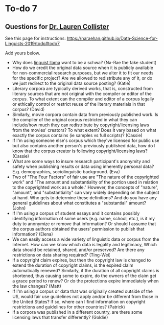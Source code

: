 # To-do 7
## Questions for [Dr. Lauren Collister](https://openaccess.pitt.edu/node/33)

See this page for instructions:
<https://naraehan.github.io/Data-Science-for-Linguists-2019/todo#todo7>

Add yours below.


- Why does [linguist llama](http://lingllama.tumblr.com/) want to be a schwa? (Na-Rae the fake student)
- How do we credit the original data source when it is publicly available for non-commercial research purposes, but we alter it to fit our needs for the specific project? Are we allowed to redistribute any of it, or do we just redirect to the original data source posting? (Katie)
- Literary corpora are typically derived works, that is, constructed from literary sources that are not original with the compiler or editor of the corpus. To what extent can the compiler and editor of a corpus legally or ethically control or restrict reuse of the literary materials in that corpus? (David)
- Similarly, movie corpora contain data from previously published work. Is the compiler of the original corpus restricted in what they can include/how much they
can redistribute by copyright/licensing laws from the movies' creators? To what extent? Does it vary based on what exactly the corpus contains (ie samples vs full scripts)? (Cassie)
- If I'm using someone else's corpus which they've licensed for public use but also contains another person's previously published data, how do I know that the
corpus creator is following copyright/licensing laws? (Cassie)
- What are some ways to insure research participant's anonymity and safety when publishing results or data using inherently personal data? E.g. demographics,
sociolinguistic background. (Eva)
- Two of "The Four Factors" of fair use are "The nature of the
copyrighted work" and "The amount and substantiality of the portion used
in relation to the copyrighted work as a whole." However, the concepts
of "nature", "amount", and "substantiality" can vary widely depending on
the subject at hand. Who gets to determine these definitions? And do you
have any general guidelines about what constitutes a "substantial"
amount? (John)
- If I'm using a corpus of student essays and it contains possibly identifying information of some users (e.g. name, school, etc.), is it my duty to anonymize or remove that information? Or should I assume that the corpus authors obtained the users' permission to publish that information? (Elena)
- We can easily access a wide variety of linguistic data or corpus from the Internet. How can we know which data is legality and legitimacy, Which data should be retained, shared, and/or preserved? Are there any restrictions on data sharing required? (Ting-Wei)
- If a copyright claim expires, but then the copyright law is changed to extend the duration of copyright claims, is the expired claim automatically renewed? Similarly, if the duration of all copyright claims is shortened, thus causing some to expire, do the owners of the claim get a grace period to renew? Or do the protections expire immediately when the law changes? (Matt)
- If I'm using a corpus or data that was originally created outside of the US, would fair use guidelines not apply and/or be different from those in the United States? If so, where can I find information on copyright restrictions and guidelines for other countries? (Patrick)
- If a corpora was published in a different country, are there some licensing laws that transfer differently? (Goldie)
